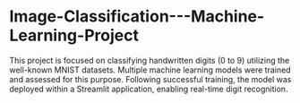 # Image-Classification---Machine-Learning-Project

This project is focused on classifying handwritten digits (0 to 9) utilizing the well-known MNIST datasets. Multiple machine learning models were trained and assessed for this purpose. Following successful training, the model was deployed within a Streamlit application, enabling real-time digit recognition.
